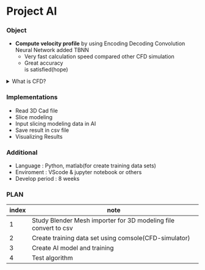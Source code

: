 # Project AI

### Object
* __Compute velocity profile__ by using Encoding Decoding Convolution Neural Network added TBNN
  * Very fast calculation speed compared other CFD simulation
  * Great accuracy  
is satisfied(hope)

<details>
  <summary>What is CFD?</summary>
  <div markdown="1">
    
    CFD is Computational Fulid Dynamics  
      
    In fuild dynamics,  
    general equations, called Navier-Stokes equations, can't be solved analytically.  
      
    So, we can have numerical solution only.  
    CFD solve ns-eqn to numerical analysis.
    One way operating CFD is FEM(Finite Element Method).  
    
    if you want more information about that,  
    <a href="https://en.wikipedia.org/wiki/Computational_fluid_dynamics">Visit</a>
    
  </div>
</details>

### Implementations
* Read 3D Cad file
* Slice modeling
* Input slicing modeling data in AI
* Save result in csv file
* Visualizing Results

### Additional
* Language : Python, matlab(for create training data sets)
* Enviroment : VScode & jupyter notebook or others
* Develop period : 8 weeks

### PLAN
|index|note|
|--|--|
|1|Study Blender Mesh importer for 3D modeling file convert to csv|
|2|Create training data set using comsole(CFD-simulator)|
|3|Create AI model and training|
|4|Test algorithm|
